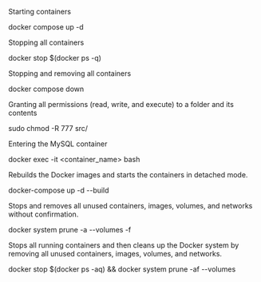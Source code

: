 Starting containers

docker compose up -d




Stopping all containers

docker stop $(docker ps -q)




Stopping and removing  all containers

docker compose down




Granting all permissions (read, write, and execute) to a folder and its contents

sudo chmod -R 777 src/




Entering the MySQL container

docker exec -it <container_name> bash




Rebuilds the Docker images and starts the containers in detached mode.

docker-compose up -d --build





Stops and removes all unused containers, images, volumes, and networks without confirmation.

docker system prune -a --volumes -f




Stops all running containers and then cleans up the Docker system by removing all unused containers, images, volumes, and networks.

docker stop $(docker ps -aq) && docker system prune -af --volumes

